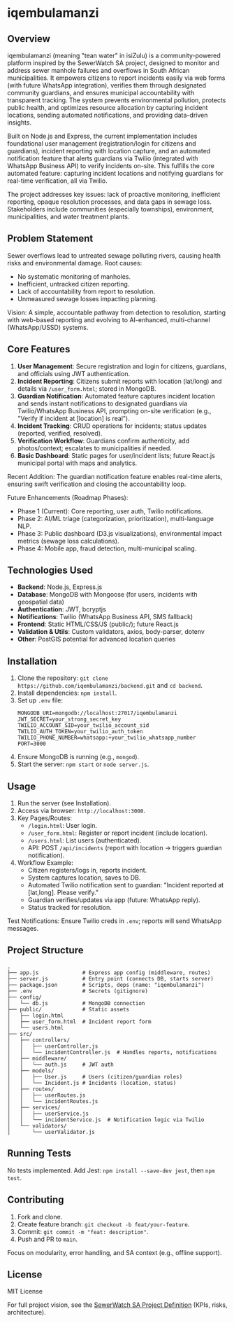 # iqembulamanzi

## Overview

iqembulamanzi (meaning "tean water" in isiZulu) is a community-powered platform inspired by the SewerWatch SA project, designed to monitor and address sewer manhole failures and overflows in South African municipalities. It empowers citizens to report incidents easily via web forms (with future WhatsApp integration), verifies them through designated community guardians, and ensures municipal accountability with transparent tracking. The system prevents environmental pollution, protects public health, and optimizes resource allocation by capturing incident locations, sending automated notifications, and providing data-driven insights.

Built on Node.js and Express, the current implementation includes foundational user management (registration/login for citizens and guardians), incident reporting with location capture, and an automated notification feature that alerts guardians via Twilio (integrated with WhatsApp Business API) to verify incidents on-site. This fulfills the core automated feature: capturing incident locations and notifying guardians for real-time verification, all via Twilio.

The project addresses key issues: lack of proactive monitoring, inefficient reporting, opaque resolution processes, and data gaps in sewage loss. Stakeholders include communities (especially townships), environment, municipalities, and water treatment plants.

## Problem Statement

Sewer overflows lead to untreated sewage polluting rivers, causing health risks and environmental damage. Root causes:
- No systematic monitoring of manholes.
- Inefficient, untracked citizen reporting.
- Lack of accountability from report to resolution.
- Unmeasured sewage losses impacting planning.

Vision: A simple, accountable pathway from detection to resolution, starting with web-based reporting and evolving to AI-enhanced, multi-channel (WhatsApp/USSD) systems.

## Core Features

1. **User Management**: Secure registration and login for citizens, guardians, and officials using JWT authentication.
2. **Incident Reporting**: Citizens submit reports with location (lat/long) and details via `/user_form.html`; stored in MongoDB.
3. **Guardian Notification**: Automated feature captures incident location and sends instant notifications to designated guardians via Twilio/WhatsApp Business API, prompting on-site verification (e.g., "Verify if incident at [location] is real").
4. **Incident Tracking**: CRUD operations for incidents; status updates (reported, verified, resolved).
5. **Verification Workflow**: Guardians confirm authenticity, add photos/context; escalates to municipalities if needed.
6. **Basic Dashboard**: Static pages for user/incident lists; future React.js municipal portal with maps and analytics.

Recent Addition: The guardian notification feature enables real-time alerts, ensuring swift verification and closing the accountability loop.

Future Enhancements (Roadmap Phases):
- Phase 1 (Current): Core reporting, user auth, Twilio notifications.
- Phase 2: AI/ML triage (categorization, prioritization), multi-language NLP.
- Phase 3: Public dashboard (D3.js visualizations), environmental impact metrics (sewage loss calculations).
- Phase 4: Mobile app, fraud detection, multi-municipal scaling.

## Technologies Used

- **Backend**: Node.js, Express.js
- **Database**: MongoDB with Mongoose (for users, incidents with geospatial data)
- **Authentication**: JWT, bcryptjs
- **Notifications**: Twilio (WhatsApp Business API, SMS fallback)
- **Frontend**: Static HTML/CSS/JS (public/); future React.js
- **Validation & Utils**: Custom validators, axios, body-parser, dotenv
- **Other**: PostGIS potential for advanced location queries

## Installation

1. Clone the repository: `git clone https://github.com/iqembulamanzi/backend.git` and `cd backend`.
2. Install dependencies: `npm install`.
3. Set up `.env` file:
   ```
   MONGODB_URI=mongodb://localhost:27017/iqembulamanzi
   JWT_SECRET=your_strong_secret_key
   TWILIO_ACCOUNT_SID=your_twilio_account_sid
   TWILIO_AUTH_TOKEN=your_twilio_auth_token
   TWILIO_PHONE_NUMBER=whatsapp:+your_twilio_whatsapp_number
   PORT=3000
   ```
4. Ensure MongoDB is running (e.g., `mongod`).
5. Start the server: `npm start` or `node server.js`.

## Usage

1. Run the server (see Installation).
2. Access via browser: `http://localhost:3000`.
3. Key Pages/Routes:
   - `/login.html`: User login.
   - `/user_form.html`: Register or report incident (include location).
   - `/users.html`: List users (authenticated).
   - API: POST `/api/incidents` (report with location → triggers guardian notification).
4. Workflow Example:
   - Citizen registers/logs in, reports incident.
   - System captures location, saves to DB.
   - Automated Twilio notification sent to guardian: "Incident reported at [lat,long]. Please verify."
   - Guardian verifies/updates via app (future: WhatsApp reply).
   - Status tracked for resolution.

Test Notifications: Ensure Twilio creds in `.env`; reports will send WhatsApp messages.

## Project Structure

```
.
├── app.js              # Express app config (middleware, routes)
├── server.js           # Entry point (connects DB, starts server)
├── package.json        # Scripts, deps (name: "iqembulamanzi")
├── .env                # Secrets (gitignore)
├── config/
│   └── db.js           # MongoDB connection
├── public/             # Static assets
│   ├── login.html
│   ├── user_form.html  # Incident report form
│   └── users.html
├── src/
│   ├── controllers/
│   │   ├── userController.js
│   │   └── incidentController.js  # Handles reports, notifications
│   ├── middleware/
│   │   └── auth.js     # JWT auth
│   ├── models/
│   │   ├── User.js     # Users (citizen/guardian roles)
│   │   └── Incident.js # Incidents (location, status)
│   ├── routes/
│   │   ├── userRoutes.js
│   │   └── incidentRoutes.js
│   ├── services/
│   │   ├── userService.js
│   │   └── incidentService.js  # Notification logic via Twilio
│   └── validators/
│       └── userValidator.js
```

## Running Tests

No tests implemented. Add Jest: `npm install --save-dev jest`, then `npm test`.

## Contributing

1. Fork and clone.
2. Create feature branch: `git checkout -b feat/your-feature`.
3. Commit: `git commit -m "feat: description"`.
4. Push and PR to `main`.

Focus on modularity, error handling, and SA context (e.g., offline support).

## License

MIT License

For full project vision, see the [SewerWatch SA Project Definition](path/to/doc.md) (KPIs, risks, architecture).
